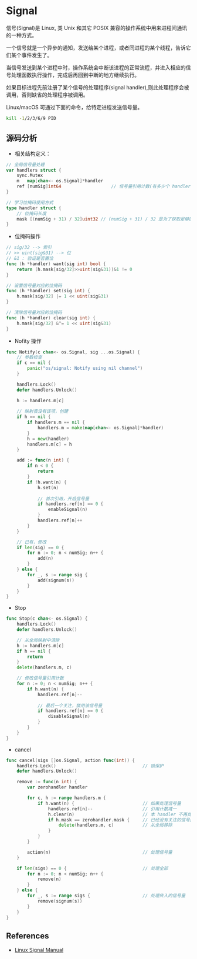 # Signal

信号(Signal)是 Linux, 类 Unix 和其它 POSIX 兼容的操作系统中用来进程间通讯的一种方式。

一个信号就是一个异步的通知，发送给某个进程，或者同进程的某个线程，告诉它们某个事件发生了。

当信号发送到某个进程中时，操作系统会中断该进程的正常流程，并进入相应的信号处理函数执行操作，完成后再回到中断的地方继续执行。

如果目标进程先前注册了某个信号的处理程序(signal handler),则此处理程序会被调用，否则缺省的处理程序被调用。

Linux/macOS 可通过下面的命令，给特定进程发送信号量。

```sh
kill -1/2/3/6/9 PID 
```

## 源码分析

- 相关结构定义：

```go
// 全局信号量处理
var handlers struct {
	sync.Mutex
	m   map[chan<- os.Signal]*handler
	ref [numSig]int64                   // 信号量引用计数(有多少个 handler 处理该信号量)
}

// 学习位掩码使用方式
type handler struct {
	// 位掩码长度
	mask [(numSig + 31) / 32]uint32	// (numSig + 31) / 32 是为了获取足够的位掩码空间
}
```

- 位掩码操作

```go
// sig/32 --> 索引
// >> uint(sig&31) --> 位
// &1 : 验证是否置位
func (h *handler) want(sig int) bool {
	return (h.mask[sig/32]>>uint(sig&31))&1 != 0
}

// 设置信号量对应的位掩码
func (h *handler) set(sig int) {
	h.mask[sig/32] |= 1 << uint(sig&31)
}

// 清除信号量对应的位掩码
func (h *handler) clear(sig int) {
	h.mask[sig/32] &^= 1 << uint(sig&31)
}
```

- Nofity 操作

```go
func Notify(c chan<- os.Signal, sig ...os.Signal) {
	// 参数检查
	if c == nil {
		panic("os/signal: Notify using nil channel")
	}

	handlers.Lock()
	defer handlers.Unlock()

	h := handlers.m[c]
	
	// 映射表没有该项，创建
	if h == nil {
		if handlers.m == nil {
			handlers.m = make(map[chan<- os.Signal]*handler)
		}
		h = new(handler)
		handlers.m[c] = h
	}

	add := func(n int) {
		if n < 0 {
			return
		}
		if !h.want(n) {
			h.set(n)
			
			// 首次引用，开启信号量
			if handlers.ref[n] == 0 {
				enableSignal(n)
			}
			handlers.ref[n]++
		}
	}

	// 已有，修改
	if len(sig) == 0 {
		for n := 0; n < numSig; n++ {
			add(n)
		}
	} else {
		for _, s := range sig {
			add(signum(s))
		}
	}
}
```

- Stop

```go
func Stop(c chan<- os.Signal) {
	handlers.Lock()
	defer handlers.Unlock()

	// 从全局映射中清除
	h := handlers.m[c]
	if h == nil {
		return
	}
	delete(handlers.m, c)

	// 修改信号量引用计数
	for n := 0; n < numSig; n++ {
		if h.want(n) {
			handlers.ref[n]--
			
			// 最后一个关注，禁用该信号量
			if handlers.ref[n] == 0 {
				disableSignal(n)
			}
		}
	}
}
```

- cancel

```go
func cancel(sigs []os.Signal, action func(int)) {
	handlers.Lock()                                 // 锁保护
	defer handlers.Unlock()

	remove := func(n int) {
		var zerohandler handler

		for c, h := range handlers.m {
			if h.want(n) {                          // 如果处理信号量
				handlers.ref[n]--                   // 引用计数减一
				h.clear(n)                          // 本 handler 不再处理
				if h.mask == zerohandler.mask {     // 已经没有关注的信号量
					delete(handlers.m, c)           // 从全局移除
				}
			}
		}

		action(n)                                   // 处理信号量
	}

	if len(sigs) == 0 {                             // 处理全部
		for n := 0; n < numSig; n++ {
			remove(n)
		}
	} else {
		for _, s := range sigs {                    // 处理传入的信号量
			remove(signum(s))
		}
	}
}
```

## References

- [Linux Signal Manual](http://man7.org/linux/man-pages/man7/signal.7.html)
